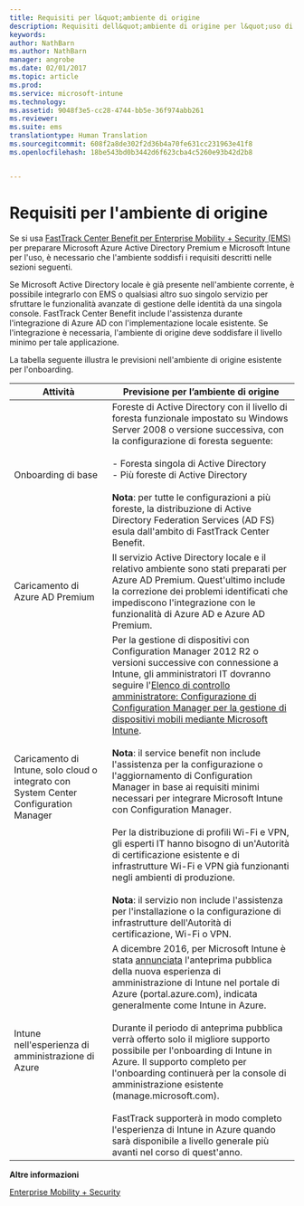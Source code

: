 ```yaml
---
title: Requisiti per l&quot;ambiente di origine
description: Requisiti dell&quot;ambiente di origine per l&quot;uso di FastTrack Center Benefit
keywords: 
author: NathBarn
ms.author: NathBarn
manager: angrobe
ms.date: 02/01/2017
ms.topic: article
ms.prod: 
ms.service: microsoft-intune
ms.technology: 
ms.assetid: 9048f3e5-cc28-4744-bb5e-36f974abb261
ms.reviewer: 
ms.suite: ems
translationtype: Human Translation
ms.sourcegitcommit: 608f2a8de302f2d36b4a70fe631cc231963e41f8
ms.openlocfilehash: 18be543bd0b3442d6f623cba4c5260e93b42d2b8


---
```



# <a name="source-environment-expectations"></a>Requisiti per l'ambiente di origine
Se si usa [FastTrack Center Benefit per Enterprise Mobility + Security (EMS)](fasttrack-center-benefit-for-enterprise-mobility-suite-ems.md) per preparare Microsoft Azure Active Directory Premium e Microsoft Intune per l'uso, è necessario che l'ambiente soddisfi i requisiti descritti nelle sezioni seguenti.

Se Microsoft Active Directory locale è già presente nell'ambiente corrente, è possibile integrarlo con EMS o qualsiasi altro suo singolo servizio per sfruttare le funzionalità avanzate di gestione delle identità da una singola console. FastTrack Center Benefit include l'assistenza durante l'integrazione di Azure AD con l'implementazione locale esistente. Se l'integrazione è necessaria, l'ambiente di origine deve soddisfare il livello minimo per tale applicazione.

La tabella seguente illustra le previsioni nell'ambiente di origine esistente per l'onboarding.

|Attività|Previsione per l’ambiente di origine|
|------------|----------------------------------|
|Onboarding di base|Foreste di Active Directory con il livello di foresta funzionale impostato su Windows Server 2008 o versione successiva, con la configurazione di foresta seguente:<br /><br />-   Foresta singola di Active Directory<br />-   Più foreste di Active Directory </br></br>**Nota**: per tutte le configurazioni a più foreste, la distribuzione di Active Directory Federation Services (AD FS) esula dall'ambito di FastTrack Center Benefit.|
|Caricamento di Azure AD Premium|Il servizio Active Directory locale e il relativo ambiente sono stati preparati per Azure AD Premium. Quest'ultimo include la correzione dei problemi identificati che impediscono l'integrazione con le funzionalità di Azure AD e Azure AD Premium.|
|Caricamento di Intune, solo cloud o integrato con System Center Configuration Manager|Per la gestione di dispositivi con Configuration Manager 2012 R2 o versioni successive con connessione a Intune, gli amministratori IT dovranno seguire l'[Elenco di controllo amministratore: Configurazione di Configuration Manager per la gestione di dispositivi mobili mediante Microsoft Intune](https://technet.microsoft.com/library/jj943763.aspx).</br></br> **Nota**: il service benefit non include l'assistenza per la configurazione o l'aggiornamento di Configuration Manager in base ai requisiti minimi necessari per integrare Microsoft Intune con Configuration Manager.</br></br>Per la distribuzione di profili Wi-Fi e VPN, gli esperti IT hanno bisogno di un'Autorità di certificazione esistente e di infrastrutture Wi-Fi e VPN già funzionanti negli ambienti di produzione.</br></br> **Nota**: il servizio non include l'assistenza per l'installazione o la configurazione di infrastrutture dell'Autorità di certificazione, Wi-Fi o VPN. |
|Intune nell'esperienza di amministrazione di Azure | A dicembre 2016, per Microsoft Intune è stata [annunciata](https://blogs.technet.microsoft.com/enterprisemobility/2016/12/07/public-preview-of-intune-on-azure/) l'anteprima pubblica della nuova esperienza di amministrazione di Intune nel portale di Azure (portal.azure.com), indicata generalmente come Intune in Azure.<br><br>Durante il periodo di anteprima pubblica verrà offerto solo il migliore supporto possibile per l'onboarding di Intune in Azure. Il supporto completo per l'onboarding continuerà per la console di amministrazione esistente (manage.microsoft.com).<br><br>FastTrack supporterà in modo completo l'esperienza di Intune in Azure quando sarà disponibile a livello generale più avanti nel corso di quest'anno.


**Altre informazioni**

[Enterprise Mobility + Security](https://www.microsoft.com/en-us/cloud-platform/enterprise-mobility)



<!--HONumber=Jan17_HO3-->


